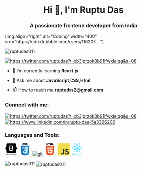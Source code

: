 
<h1 align="center">Hi 👋, I'm Ruptu Das</h1>
<h3 align="center">A passionate frontend developer from India</h3>
(img align="right" alt="Coding" width="400" src="https://cdn.dribbble.com/users/116207...
")


<p align="left"> <img src="https://komarev.com/ghpvc/?username=ruptudas011&label=Profile%20views&color=0e75b6&style=flat" alt="ruptudas011" /> </p>

<p align="left"> <a href="https://twitter.com/https://twitter.com/ruptudas?t=xb3jprzok8b91ifwkleiqg&s=08" target="blank"><img src="https://img.shields.io/twitter/follow/https://twitter.com/ruptudas?t=xb3jprzok8b91ifwkleiqg&s=08?logo=twitter&style=for-the-badge" alt="https://twitter.com/ruptudas?t=xb3jprzok8b91ifwkleiqg&s=08" /></a> </p>

- 🌱 I’m currently learning **React.js**

- 💬 Ask me about **JavaScript,CSS,Html**

- 📫 How to reach me **ruptudas2@gmail.com**

<h3 align="left">Connect with me:</h3>
<p align="left">
<a href="https://twitter.com/https://twitter.com/ruptudas?t=xb3jprzok8b91ifwkleiqg&s=08" target="blank"><img align="center" src="https://raw.githubusercontent.com/rahuldkjain/github-profile-readme-generator/master/src/images/icons/Social/twitter.svg" alt="https://twitter.com/ruptudas?t=xb3jprzok8b91ifwkleiqg&s=08" height="30" width="40" /></a>
<a href="https://linkedin.com/in/https://www.linkedin.com/in/ruptu-das-5a3366200" target="blank"><img align="center" src="https://raw.githubusercontent.com/rahuldkjain/github-profile-readme-generator/master/src/images/icons/Social/linked-in-alt.svg" alt="https://www.linkedin.com/in/ruptu-das-5a3366200" height="30" width="40" /></a>
</p>

<h3 align="left">Languages and Tools:</h3>
<p align="left"> <a href="https://getbootstrap.com" target="_blank" rel="noreferrer"> <img src="https://raw.githubusercontent.com/devicons/devicon/master/icons/bootstrap/bootstrap-plain-wordmark.svg" alt="bootstrap" width="40" height="40"/> </a> <a href="https://www.w3schools.com/css/" target="_blank" rel="noreferrer"> <img src="https://raw.githubusercontent.com/devicons/devicon/master/icons/css3/css3-original-wordmark.svg" alt="css3" width="40" height="40"/> </a> <a href="https://git-scm.com/" target="_blank" rel="noreferrer"> <img src="https://www.vectorlogo.zone/logos/git-scm/git-scm-icon.svg" alt="git" width="40" height="40"/> </a> <a href="https://www.w3.org/html/" target="_blank" rel="noreferrer"> <img src="https://raw.githubusercontent.com/devicons/devicon/master/icons/html5/html5-original-wordmark.svg" alt="html5" width="40" height="40"/> </a> <a href="https://developer.mozilla.org/en-US/docs/Web/JavaScript" target="_blank" rel="noreferrer"> <img src="https://raw.githubusercontent.com/devicons/devicon/master/icons/javascript/javascript-original.svg" alt="javascript" width="40" height="40"/> </a> <a href="https://reactjs.org/" target="_blank" rel="noreferrer"> <img src="https://raw.githubusercontent.com/devicons/devicon/master/icons/react/react-original-wordmark.svg" alt="react" width="40" height="40"/> </a> </p>

<p><img align="left" src="https://github-readme-stats.vercel.app/api/top-langs?username=ruptudas011&show_icons=true&locale=en&layout=compact" alt="ruptudas011" /></p>

<p>&nbsp;<img align="center" src="https://github-readme-stats.vercel.app/api?username=ruptudas011&show_icons=true&locale=en" alt="ruptudas011" /></p>

